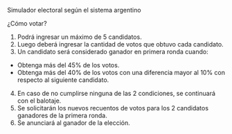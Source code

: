 Simulador electoral según el sistema argentino

¿Cómo votar?

1. Podrá ingresar un máximo de 5 candidatos.
2. Luego deberá ingresar la cantidad de votos que obtuvo cada candidato.
3. Un candidato será considerado ganador en primera ronda cuando:
- Obtenga más del 45% de los votos.
- Obtenga más del 40% de los votos con una diferencia mayor al 10% con respecto al siguiente candidato.
4. En caso de no cumplirse ninguna de las 2 condiciones, se continuará con el balotaje.
5. Se solicitarán los nuevos recuentos de votos para los 2 candidatos ganadores de la primera ronda.
6. Se anunciará al ganador de la elección.
